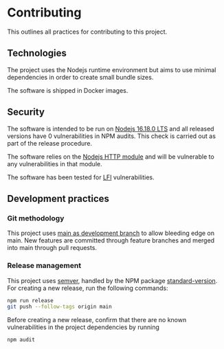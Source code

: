 # Contributing

This outlines all practices for contributing to this project.

## Technologies

The project uses the Nodejs runtime environment but aims to use minimal
dependencies in order to create small bundle sizes.

The software is shipped in Docker images.

## Security

The software is intended to be run on
[Nodejs 16.18.0 LTS](https://nodejs.org/en/) and all released versions have 0
vulnerabilities in NPM audits. This check is carried out as part of the release
procedure.

The software relies on the
[Nodejs HTTP module](https://nodejs.org/api/http.html) and will be vulnerable to
any vulnerabilities in that module.

The software has been tested for
[LFI](https://www.johanbook.com/docs/security/vulnerabilities/lfi)
vulnerabilities.

## Development practices

### Git methodology

This project uses
[main as development branch](https://unixsheikh.com/tutorials/a-simple-git-workflow-using-main-as-the-development-branch.html)
to allow bleeding edge on main. New features are committed through feature
branches and merged into main through pull requests.

### Release management

This project uses [semver](https://semver.org/), handled by the NPM package
[standard-version](https://www.npmjs.com/package/standard-version). For creating
a new release, run the following commands:

```sh
npm run release
git push --follow-tags origin main
```

Before creating a new release, confirm that there are no known vulnerabilities
in the project dependencies by running

```sh
npm audit
```
